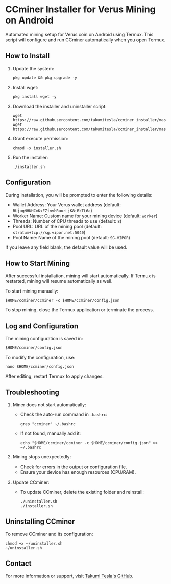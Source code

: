 # CCminer Installer for Verus Mining on Android

Automated mining setup for Verus coin on Android using Termux. This script will configure and run CCminer automatically when you open Termux.

## How to Install
1. Update the system:
   ```
   pkg update && pkg upgrade -y
   ```
2. Install wget:
   ```
   pkg install wget -y
   ```
3. Download the installer and uninstaller script:
   ```
   wget https://raw.githubusercontent.com/takumitesla/ccminer_installer/master/installer.sh
   wget https://raw.githubusercontent.com/takumitesla/ccminer_installer/master/uninstaller.sh
   ```
4. Grant execute permission:
   ```
   chmod +x installer.sh
   ```
5. Run the installer:
   ```
   ./installer.sh
   ```

## Configuration
During installation, you will be prompted to enter the following details:
- Wallet Address: Your Verus wallet address (default: `RUjugNHKHCxKxFZinvhRuurLjK8iBkTL6a`)
- Worker Name: Custom name for your mining device (default: `worker`)
- Threads: Number of CPU threads to use (default: `8`)
- Pool URL: URL of the mining pool (default: `stratum+tcp://sg.vipor.net:5040`)
- Pool Name: Name of the mining pool (default: `SG-VIPOR`)

If you leave any field blank, the default value will be used.

## How to Start Mining
After successful installation, mining will start automatically. If Termux is restarted, mining will resume automatically as well.

To start mining manually:
```
$HOME/ccminer/ccminer -c $HOME/ccminer/config.json
```
To stop mining, close the Termux application or terminate the process.

## Log and Configuration
The mining configuration is saved in:
```
$HOME/ccminer/config.json
```
To modify the configuration, use:
```
nano $HOME/ccminer/config.json
```
After editing, restart Termux to apply changes.

## Troubleshooting
1. Miner does not start automatically:
   - Check the auto-run command in `.bashrc`:
     ```
     grep "ccminer" ~/.bashrc
     ```
   - If not found, manually add it:
     ```
     echo "$HOME/ccminer/ccminer -c $HOME/ccminer/config.json" >> ~/.bashrc
     ```

2. Mining stops unexpectedly:
   - Check for errors in the output or configuration file.
   - Ensure your device has enough resources (CPU/RAM).

3. Update CCminer:
   - To update CCminer, delete the existing folder and reinstall:
     ```
     ./uninstaller.sh
     ./installer.sh
     ```

## Uninstalling CCminer
To remove CCminer and its configuration:
```
chmod +x ~/uninstaller.sh
~/uninstaller.sh
```

## Contact
For more information or support, visit [Takumi Tesla's GitHub](https://github.com/takumitesla/).
